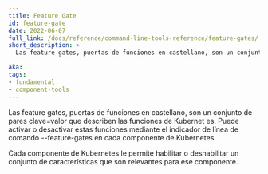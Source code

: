 ```yaml
---
title: Feature Gate
id: feature-gate
date: 2022-06-07
full_link: /docs/reference/command-line-tools-reference/feature-gates/
short_description: >
  Las feature gates, puertas de funciones en castellano, son un conjunto de pares clave=valor que describen las funciones de Kubernetes. Puede activar o desactivar estas funciones mediante el indicador de línea de comando --feature-gates en cada componente de Kubernetes.

aka:
tags:
- fundamental
- component-tools
---
```

Las feature gates, puertas de funciones en castellano, son un conjunto de pares clave=valor que describen las funciones de Kubernet    es. Puede activar o desactivar estas funciones mediante el indicador de línea de comando --feature-gates en cada componente de Kubernetes.

<!--more-->

Cada componente de Kubernetes le permite habilitar o deshabilitar un conjunto de características que son relevantes para ese componente.

